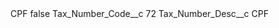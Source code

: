 <?xml version="1.0" encoding="UTF-8"?>
<CustomMetadata xmlns="http://soap.sforce.com/2006/04/metadata" xmlns:xsi="http://www.w3.org/2001/XMLSchema-instance" xmlns:xsd="http://www.w3.org/2001/XMLSchema">
    <label>CPF</label>
    <protected>false</protected>
    <values>
        <field>Tax_Number_Code__c</field>
        <value xsi:type="xsd:string">72</value>
    </values>
    <values>
        <field>Tax_Number_Desc__c</field>
        <value xsi:type="xsd:string">CPF</value>
    </values>
</CustomMetadata>
